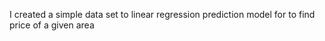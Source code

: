 I created a simple data set to linear regression prediction model for to find price of a given area
